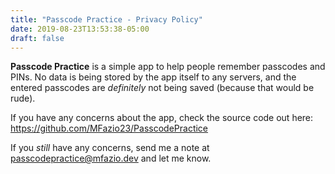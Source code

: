 ```yaml
---
title: "Passcode Practice - Privacy Policy"
date: 2019-08-23T13:53:38-05:00
draft: false
---
```


**Passcode Practice** is a simple app to help people remember passcodes and PINs.  No data is being stored by the app itself to any servers, and the entered passcodes are _definitely_ not being saved (because that would be rude).

If you have any concerns about the app, check the source code out here: https://github.com/MFazio23/PasscodePractice

If you _still_ have any concerns, send me a note at [passcodepractice@mfazio.dev](mailto:passcodepractice@mfazio.dev) and let me know.